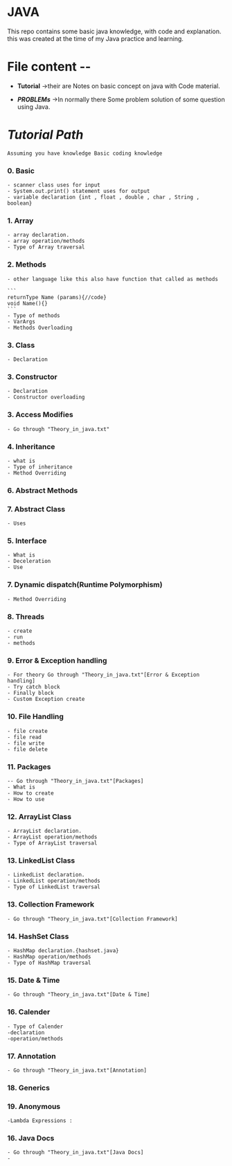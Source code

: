 # JAVA

This repo contains some basic java knowledge, with code and explanation.
this was created at the time of my Java practice and learning.

# File content --

- **Tutorial** ->their are Notes on basic concept on java with Code material.

- _**PROBLEMs**_ ->In normally there Some problem solution of some question using Java.

# **_Tutorial Path_**

    Assuming you have knowledge Basic coding knowledge

### 0. Basic

    - scanner class uses for input
    - System.out.print() statement uses for output
    - variable declaration {int , float , double , char , String , boolean}

### 1. Array

    - array declaration.
    - array operation/methods
    - Type of Array traversal

### 2. Methods

    - other language like this also have function that called as methods

    ```
    returnType Name (params){//code}
    void Name(){}
    ```
    - Type of methods
    - VarArgs
    - Methods Overloading

### 3. Class

    - Declaration

### 3. Constructor

    - Declaration
    - Constructor overloading

### 3. Access Modifies

    - Go through "Theory_in_java.txt"

### 4. Inheritance

    - what is
    - Type of inheritance
    - Method Overriding

### 6. Abstract Methods

### 7. Abstract Class

    - Uses

### 5. Interface

    - What is
    - Deceleration
    - Use

### 7. Dynamic dispatch(Runtime Polymorphism)

    - Method Overriding

### 8. Threads

    - create
    - run
    - methods

### 9. Error & Exception handling

    - For theory Go through "Theory_in_java.txt"[Error & Exception handling]
    - Try catch block
    - Finally block
    - Custom Exception create

### 10. File Handling

    - file create
    - file read
    - file write
    - file delete

### 11. Packages

    -- Go through "Theory_in_java.txt"[Packages]
    - What is
    - How to create
    - How to use

### 12. ArrayList Class

    - ArrayList declaration.
    - ArrayList operation/methods
    - Type of ArrayList traversal

### 13. LinkedList Class

    - LinkedList declaration.
    - LinkedList operation/methods
    - Type of LinkedList traversal

### 13. Collection Framework

    - Go through "Theory_in_java.txt"[Collection Framework]

### 14. HashSet Class

    - HashMap declaration.{hashset.java}
    - HashMap operation/methods
    - Type of HashMap traversal

### 15. Date & Time

    - Go through "Theory_in_java.txt"[Date & Time]

### 16. Calender

    - Type of Calender
    -declaration
    -operation/methods

### 17. Annotation

    - Go through "Theory_in_java.txt"[Annotation]

### 18. Generics

### 19. Anonymous

    -Lambda Expressions :

### 16. Java Docs

    - Go through "Theory_in_java.txt"[Java Docs]
    -
